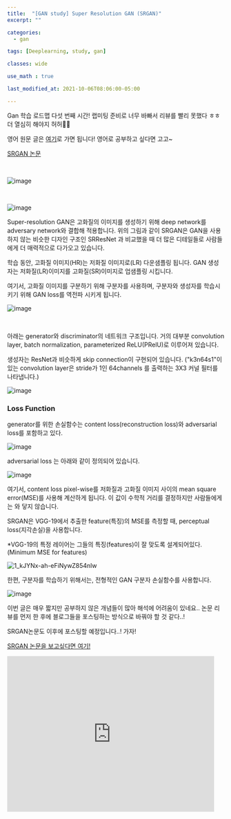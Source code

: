 ```yaml
---
title:  "[GAN study] Super Resolution GAN (SRGAN)"
excerpt: ""

categories:
  - gan

tags: [Deeplearning, study, gan]

classes: wide

use_math : true

last_modified_at: 2021-10-06T08:06:00-05:00

---
```


Gan 학습 로드맵 다섯 번째 시간! 랩미팅 준비로 너무 바빠서 리뷰를 빨리 못했다 ㅎㅎ 더 열심히 해야지 허허😤😤

영어 원문 글은 [여기](https://jonathan-hui.medium.com/gan-super-resolution-gan-srgan-b471da7270ec)로 가면 됩니다! 영어로 공부하고 싶다면 고고~

[SRGAN 논문](https://arxiv.org/pdf/1609.04802.pdf)


<br>

![image](https://user-images.githubusercontent.com/53431568/136047749-1decab72-4817-4209-b502-647c87d5dd87.png)

<br>

![image](https://user-images.githubusercontent.com/53431568/136047821-554e62ad-bb22-428a-bbbe-5c74d793333e.png)


Super-resolution GAN은 고화질의 이미지를 생성하기 위해 deep network를 adversary network와 결합해 적용합니다. 위의 그림과 같이 SRGAN은 
GAN을 사용하지 않는 비슷한 디자인 구조인 SRResNet 과 비교했을 때 더 많은 디테일들로 사람들에게 더 매력적으로 다가오고 있습니다.

학습 동안, 고화질 이미지(HR)는 저화질 이미지로(LR) 다운샘플링 됩니다. GAN 생성자는 저화질(LR)이미지를 고화질(SR)이미지로 업샘플링 시킵니다. 

여기서, 고화질 이미지를 구분하기 위해 구분자를 사용하며, 구분자와 생성자를 학습시키기 위해 GAN loss를 역전파 시키게 됩니다.

![image](https://user-images.githubusercontent.com/53431568/136050709-89ee8951-1de2-4264-9998-8dbfe1e40598.png)


<br>

아래는 generator와 discriminator의 네트워크 구조입니다. 거의 대부분 convolution layer, batch normalization, parameterized ReLU(PRelU)로 이루어져 있습니다.

생성자는 ResNet과 비슷하게 skip connection이 구현되어 있습니다. ("k3n64s1"이 있는 convolution layer은 stride가 1인 64channels 를 출력하는 3X3 커널 필터를 나타냅니다.)

![image](https://user-images.githubusercontent.com/53431568/136051790-ed10d519-7090-45a5-a089-56a6c72b4370.png)



### Loss Function
generator를 위한 손실함수는 content loss(reconstruction loss)와 adversarial loss를 포함하고 있다.

![image](https://user-images.githubusercontent.com/53431568/136052264-b2ca2f0d-b9c9-4795-a51b-d432883943ca.png)



adversarial loss 는 아래와 같이 정의되어 있습니다.

![image](https://user-images.githubusercontent.com/53431568/136052246-9ee02fb7-e698-4912-83b9-a3353b755a45.png)


여기서, content loss pixel-wise를 저화질과 고화질 이미지 사이의 mean square error(MSE)를 사용해 계산하게 됩니다. 이 값이 수학적 거리를 결정하지만 사람들에게는 와 닿지 않습니다.

SRGAN은 VGG-19에서 추출한 feature(특징)의 MSE를 측정할 때, perceptual loss(지각손실)을 사용합니다. 

*VGG-19의 특정 레이어는 그들의 특징(features)이 잘 맞도록 설계되어있다. (Minimum MSE for features)


![1_kJYNx-ah-eFiNywZ854nlw](https://user-images.githubusercontent.com/53431568/136053830-d67ef07c-24d0-4465-90f4-79afbd121cfa.jpeg)


한편, 구분자를 학습하기 위해서는, 전형적인 GAN 구분자 손실함수를 사용합니다.

![image](https://user-images.githubusercontent.com/53431568/136055570-df2c7ec0-e83e-4a96-b048-8db770ba2798.png)


이번 글은 매우 짧지만 공부하지 않은 개념들이 많아 해석에 어려움이 있네요.. 논문 리뷰를 먼저 한 후에 블로그들을 포스팅하는 방식으로 바꿔야 할 것 같다..!

SRGAN논문도 이후에 포스팅할 예정입니다..! 가자!


[SRGAN 논문을 보고싶다면 여기!](https://arxiv.org/pdf/1609.04802.pdf)



<iframe src="https://giphy.com/embed/kyLYXonQYYfwYDIeZl" width="480" height="360" frameBorder="0" class="giphy-embed" allowFullScreen></iframe>

